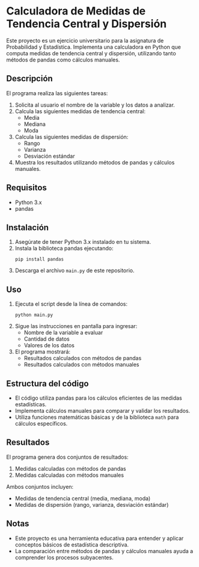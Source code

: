# Calculadora de Medidas de Tendencia Central y Dispersión

Este proyecto es un ejercicio universitario para la asignatura de Probabilidad y Estadística. Implementa una calculadora en Python que computa medidas de tendencia central y dispersión, utilizando tanto métodos de pandas como cálculos manuales.

## Descripción

El programa realiza las siguientes tareas:

1. Solicita al usuario el nombre de la variable y los datos a analizar.
2. Calcula las siguientes medidas de tendencia central:
   - Media
   - Mediana
   - Moda
3. Calcula las siguientes medidas de dispersión:
   - Rango
   - Varianza
   - Desviación estándar
4. Muestra los resultados utilizando métodos de pandas y cálculos manuales.

## Requisitos

- Python 3.x
- pandas

## Instalación

1. Asegúrate de tener Python 3.x instalado en tu sistema.
2. Instala la biblioteca pandas ejecutando:
   ```
   pip install pandas
   ```
3. Descarga el archivo `main.py` de este repositorio.

## Uso

1. Ejecuta el script desde la línea de comandos:
   ```
   python main.py
   ```
2. Sigue las instrucciones en pantalla para ingresar:
   - Nombre de la variable a evaluar
   - Cantidad de datos
   - Valores de los datos
3. El programa mostrará:
   - Resultados calculados con métodos de pandas
   - Resultados calculados con métodos manuales

## Estructura del código

- El código utiliza pandas para los cálculos eficientes de las medidas estadísticas.
- Implementa cálculos manuales para comparar y validar los resultados.
- Utiliza funciones matemáticas básicas y de la biblioteca `math` para cálculos específicos.

## Resultados

El programa genera dos conjuntos de resultados:
1. Medidas calculadas con métodos de pandas
2. Medidas calculadas con métodos manuales

Ambos conjuntos incluyen:
- Medidas de tendencia central (media, mediana, moda)
- Medidas de dispersión (rango, varianza, desviación estándar)

## Notas

- Este proyecto es una herramienta educativa para entender y aplicar conceptos básicos de estadística descriptiva.
- La comparación entre métodos de pandas y cálculos manuales ayuda a comprender los procesos subyacentes.
